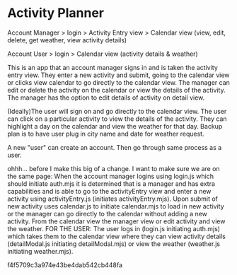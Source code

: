 # Activity Planner

Account Manager > login > Activity Entry view > Calendar view (view, edit, delete, get weather, view activity details)

Account User > login > Calendar view (activity details & weather)





This is an app that an account manager signs in and is taken the activity entry view. They enter a new activity and submit, going to the calendar view or clicks view calendar to go directly to the calendar view. 
The manager can edit or delete the activity on the calendar or view the details of the activity.
The manager has the option to edit details of activity on detail view.

(Ideally)The user will sign on and go directly to the calendar view. The user can click on a particular activity to view the details of the activity. They can highlight a day on the calendar and view the weather for that day.
Backup plan is to have user plug in city name and date for weather request.

A new "user" can create an account. Then go through same process as a user.


ohhh... before I make this big of a change. I want to make sure we are on the same page: When the account manager logins using login.js which should initiate auth.mjs it is determined that is a manager and has extra capabilities and is able to go to the activityEntry view and enter a new activity using activityEntry.js (initiates activityEntry.mjs). Upon submit of new activity uses calendar.js to initiate calendar.mjs to load in new activity or the manager can go directly to the calendar without adding a new activity. From the calendar view the manager view or edit activity and view the weather. FOR THE USER: The user logs in (login.js initiating auth.mjs) which takes them to the calendar view where they can view activity details (detailModal.js initiating detailModal.mjs) or view the weather (weather.js initiating weather.mjs).

f4f5709c3a974e43be4dab542cb448fa
